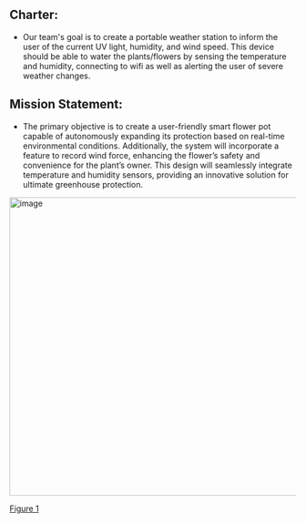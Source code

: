 ## Charter:
* Our team's goal is to create a portable weather station to inform the user of the current UV light, humidity, and wind speed. This device should be able to water the plants/flowers by sensing the temperature and humidity, connecting to wifi as well as alerting the user of severe weather changes. 
## Mission Statement:
* The primary objective is to create a user-friendly smart flower pot capable of autonomously expanding its protection based on real-time environmental conditions. Additionally, the system will incorporate a feature to record wind force, enhancing the flower’s safety and convenience for the plant’s owner. This design will seamlessly integrate temperature and humidity sensors, providing an innovative solution for ultimate greenhouse protection.

<img width="524" alt="image" src="https://github.com/WhoWaWay/WhoWaWay.github.io/assets/157083035/c4fe653e-c9f0-44e4-99d8-6589e265a104">

[Figure 1](Appendix/TeamOrganization/Figure1)

